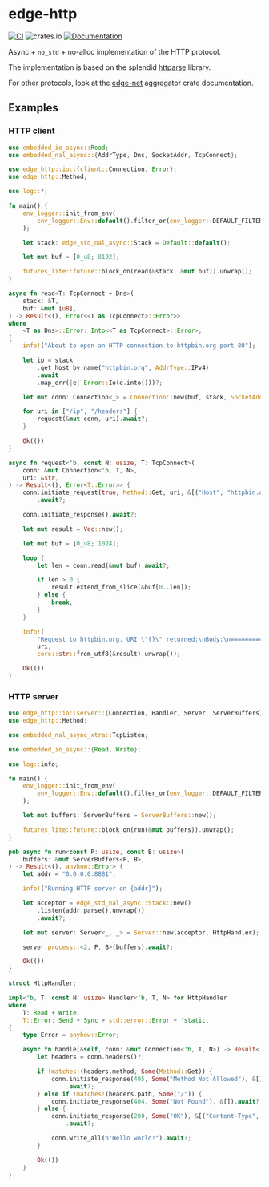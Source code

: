# edge-http

[![CI](https://github.com/ivmarkov/edge-net/actions/workflows/ci.yml/badge.svg)](https://github.com/ivmarkov/edge-net/actions/workflows/ci.yml)
![crates.io](https://img.shields.io/crates/v/edge-net.svg)
[![Documentation](https://docs.rs/edge-net/badge.svg)](https://docs.rs/edge-net)

Async + `no_std` + no-alloc implementation of the HTTP protocol.

The implementation is based on the splendid [httparse](https://github.com/seanmonstar/httparse) library.

For other protocols, look at the [edge-net](https://github.com/ivmarkov/edge-net) aggregator crate documentation.

## Examples

### HTTP client

```rust
use embedded_io_async::Read;
use embedded_nal_async::{AddrType, Dns, SocketAddr, TcpConnect};

use edge_http::io::{client::Connection, Error};
use edge_http::Method;

use log::*;

fn main() {
    env_logger::init_from_env(
        env_logger::Env::default().filter_or(env_logger::DEFAULT_FILTER_ENV, "info"),
    );

    let stack: edge_std_nal_async::Stack = Default::default();

    let mut buf = [0_u8; 8192];

    futures_lite::future::block_on(read(&stack, &mut buf)).unwrap();
}

async fn read<T: TcpConnect + Dns>(
    stack: &T,
    buf: &mut [u8],
) -> Result<(), Error<<T as TcpConnect>::Error>>
where
    <T as Dns>::Error: Into<<T as TcpConnect>::Error>,
{
    info!("About to open an HTTP connection to httpbin.org port 80");

    let ip = stack
        .get_host_by_name("httpbin.org", AddrType::IPv4)
        .await
        .map_err(|e| Error::Io(e.into()))?;

    let mut conn: Connection<_> = Connection::new(buf, stack, SocketAddr::new(ip, 80));

    for uri in ["/ip", "/headers"] {
        request(&mut conn, uri).await?;
    }

    Ok(())
}

async fn request<'b, const N: usize, T: TcpConnect>(
    conn: &mut Connection<'b, T, N>,
    uri: &str,
) -> Result<(), Error<T::Error>> {
    conn.initiate_request(true, Method::Get, uri, &[("Host", "httpbin.org")])
        .await?;

    conn.initiate_response().await?;

    let mut result = Vec::new();

    let mut buf = [0_u8; 1024];

    loop {
        let len = conn.read(&mut buf).await?;

        if len > 0 {
            result.extend_from_slice(&buf[0..len]);
        } else {
            break;
        }
    }

    info!(
        "Request to httpbin.org, URI \"{}\" returned:\nBody:\n=================\n{}\n=================\n\n\n\n",
        uri,
        core::str::from_utf8(&result).unwrap());

    Ok(())
}
```

### HTTP server

```rust
use edge_http::io::server::{Connection, Handler, Server, ServerBuffers};
use edge_http::Method;

use embedded_nal_async_xtra::TcpListen;

use embedded_io_async::{Read, Write};

use log::info;

fn main() {
    env_logger::init_from_env(
        env_logger::Env::default().filter_or(env_logger::DEFAULT_FILTER_ENV, "info"),
    );

    let mut buffers: ServerBuffers = ServerBuffers::new();

    futures_lite::future::block_on(run(&mut buffers)).unwrap();
}

pub async fn run<const P: usize, const B: usize>(
    buffers: &mut ServerBuffers<P, B>,
) -> Result<(), anyhow::Error> {
    let addr = "0.0.0.0:8881";

    info!("Running HTTP server on {addr}");

    let acceptor = edge_std_nal_async::Stack::new()
        .listen(addr.parse().unwrap())
        .await?;

    let mut server: Server<_, _> = Server::new(acceptor, HttpHandler);

    server.process::<2, P, B>(buffers).await?;

    Ok(())
}

struct HttpHandler;

impl<'b, T, const N: usize> Handler<'b, T, N> for HttpHandler
where
    T: Read + Write,
    T::Error: Send + Sync + std::error::Error + 'static,
{
    type Error = anyhow::Error;

    async fn handle(&self, conn: &mut Connection<'b, T, N>) -> Result<(), Self::Error> {
        let headers = conn.headers()?;

        if !matches!(headers.method, Some(Method::Get)) {
            conn.initiate_response(405, Some("Method Not Allowed"), &[])
                .await?;
        } else if !matches!(headers.path, Some("/")) {
            conn.initiate_response(404, Some("Not Found"), &[]).await?;
        } else {
            conn.initiate_response(200, Some("OK"), &[("Content-Type", "text/plain")])
                .await?;

            conn.write_all(b"Hello world!").await?;
        }

        Ok(())
    }
}
```
